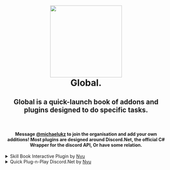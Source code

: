 <h1 align="center">
  <img src="https://media.discordapp.net/attachments/713367706736525332/867802837182054410/unknown.png" width="224px"/><br/>
  Global.
</h1>


<div align="center">
<h2> Global is a quick-launch book of addons and plugins designed to do specific tasks.</h2>
&nbsp;  
&nbsp;
&nbsp;
<h4>
  Message <a href="https://github.com/michaelukz">@michaelukz</a> to join the organisation and add your own additions!
  Most plugins are designed around Discord.Net, the official C# Wrapper for the discord API, Or have some relation.
  </h4>
</div>
<div></div>
<div></div>
<div></div>
<div></div>
<div class ="Active Plugins">
<details><summary>Skill Book Interactive Plugin by <a href="https://github.com/michaelukz">Nyu</a></summary>https://www.nuget.org/packages/Global.Addons.SkillMenu</details>
  <details><summary>Quick Plug-n-Play Discord.Net by <a href="https://github.com/michaelukz">Nyu</a></summary>https://discord.com/channels/@me/442431199483527168/868365064808321074</details>
</div>
